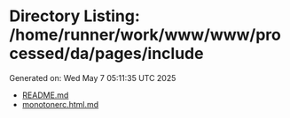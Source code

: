 # Directory Listing: /home/runner/work/www/www/processed/da/pages/include
Generated on: Wed May  7 05:11:35 UTC 2025

- [README.md](README.md)
- [monotonerc.html.md](monotonerc.html.md)
